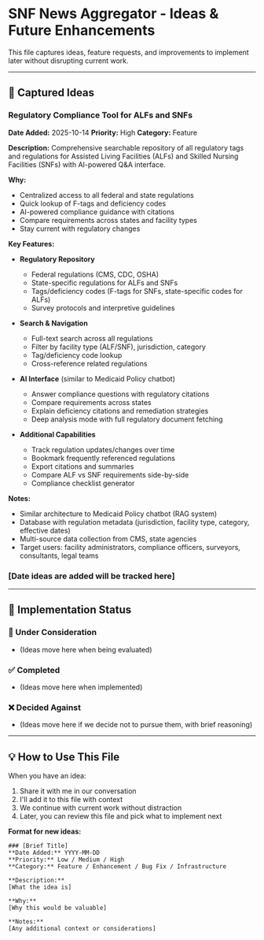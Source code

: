 # SNF News Aggregator - Ideas & Future Enhancements

This file captures ideas, feature requests, and improvements to implement later without disrupting current work.

---

## 📝 Captured Ideas

### Regulatory Compliance Tool for ALFs and SNFs
**Date Added:** 2025-10-14
**Priority:** High
**Category:** Feature

**Description:**
Comprehensive searchable repository of all regulatory tags and regulations for Assisted Living Facilities (ALFs) and Skilled Nursing Facilities (SNFs) with AI-powered Q&A interface.

**Why:**
- Centralized access to all federal and state regulations
- Quick lookup of F-tags and deficiency codes
- AI-powered compliance guidance with citations
- Compare requirements across states and facility types
- Stay current with regulatory changes

**Key Features:**
- **Regulatory Repository**
  - Federal regulations (CMS, CDC, OSHA)
  - State-specific regulations for ALFs and SNFs
  - Tags/deficiency codes (F-tags for SNFs, state-specific codes for ALFs)
  - Survey protocols and interpretive guidelines

- **Search & Navigation**
  - Full-text search across all regulations
  - Filter by facility type (ALF/SNF), jurisdiction, category
  - Tag/deficiency code lookup
  - Cross-reference related regulations

- **AI Interface** (similar to Medicaid Policy chatbot)
  - Answer compliance questions with regulatory citations
  - Compare requirements across states
  - Explain deficiency citations and remediation strategies
  - Deep analysis mode with full regulatory document fetching

- **Additional Capabilities**
  - Track regulation updates/changes over time
  - Bookmark frequently referenced regulations
  - Export citations and summaries
  - Compare ALF vs SNF requirements side-by-side
  - Compliance checklist generator

**Notes:**
- Similar architecture to Medicaid Policy chatbot (RAG system)
- Database with regulation metadata (jurisdiction, facility type, category, effective dates)
- Multi-source data collection from CMS, state agencies
- Target users: facility administrators, compliance officers, surveyors, consultants, legal teams

### [Date ideas are added will be tracked here]

<!-- New ideas will be added below as you share them -->

---

## 🎯 Implementation Status

### 🔄 Under Consideration
- (Ideas move here when being evaluated)

### ✅ Completed
- (Ideas move here when implemented)

### ❌ Decided Against
- (Ideas move here if we decide not to pursue them, with brief reasoning)

---

## 💡 How to Use This File

When you have an idea:
1. Share it with me in our conversation
2. I'll add it to this file with context
3. We continue with current work without distraction
4. Later, you can review this file and pick what to implement next

**Format for new ideas:**
```
### [Brief Title]
**Date Added:** YYYY-MM-DD
**Priority:** Low / Medium / High
**Category:** Feature / Enhancement / Bug Fix / Infrastructure

**Description:**
[What the idea is]

**Why:**
[Why this would be valuable]

**Notes:**
[Any additional context or considerations]
```
